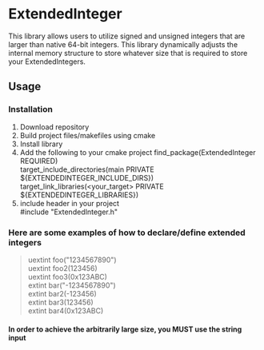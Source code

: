 # ExtendedInteger  
This library allows users to utilize signed and unsigned integers that are larger than native 64-bit integers. This library dynamically adjusts the internal memory structure to store whatever size that is required to store your ExtendedIntegers.  
## Usage  
### Installation
1. Download repository  
2. Build project files/makefiles using cmake  
3. Install library  
4. Add the following to your cmake project
 find_package(ExtendedInteger REQUIRED)  
 target_include_directories(main PRIVATE ${EXTENDEDINTEGER_INCLUDE_DIRS})  
 target_link_libraries(<your_target> PRIVATE ${EXTENDEDINTEGER_LIBRARIES})  
5. include header in your project  
  #include "ExtendedInteger.h"  
### Here are some examples of how to declare/define extended integers  
> uextint foo("1234567890")  
> uextint foo2(123456)  
> uextint foo3(0x123ABC)  
> extint bar("-1234567890")  
> extint bar2(-123456)  
> extint bar3(123456)  
> extint bar4(0x123ABC)  
#### In order to achieve the arbitrarily large size, you MUST use the string input
